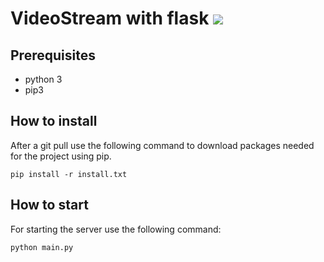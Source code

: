 # VideoStream with flask  ![](https://github.com/RemcoDewlde/videostreamflask/workflows/Python%20application/badge.svg)

## Prerequisites
* python 3
* pip3

## How to install
After a git pull use the following command to download packages needed for the project using pip.

    pip install -r install.txt


## How to start
For starting the server use the following command:

    python main.py

